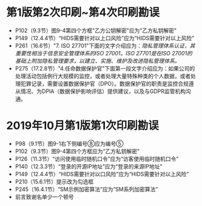 # 第1版第2次印刷~第4次印刷勘误  

* P102（9.3节）图9-4第四个方框"乙方公钥解密"应为"乙方私钥解密"  
* P149（12.4.4节）“HIDS需要针对以上口风险”应为“HIDS需要针对以上风险”  
* P261（16.6节）"7. ISO 27701"下面的文字介绍应为：*隐私管理体系认证，其重要性相当于信息安全管理体系的ISO 27001。ISO 27701是在ISO 27001的基础上附加隐私管理要求，以建立、实施、维护及改进隐私管理体系。*   
* P275（17.2.8节）"4.任命数据保护官"下面第一段文字介绍应为：如果公司的处理活动包括例行大规模的监控，或者处理大量特殊种类的个人数据，或者处理犯罪记录，需要设置数据保护官（DPO）。数据保护官的职责是监控合规遵从情况、为DPIA（数据保护影响评估）提供建议，以及与GDPR监管机构沟通。


# 2019年10月第1版第1次印刷勘误  

* P98（9.1节）图9-1右下侧编号⑧应为编号⑤ 
* P102（9.3节）图9-4第四个方框应为“乙方私钥解密”  
* P126（11.3节）“访问使用临时随机口令”应为“访客使用临时随机口令”  
* P140（12.3.3节）“登录的开源IP地址”应为“登录的来源IP地址”  
* P149（12.4.4节）“HIDS需要针对以口风险”应为“HIDS需要针对以上风险”  
* P210（15.6.1节）提示改为勾选框  
* P245（16.4.1节）“SM示例加密算法”应为“SM系列加密算法”  
* 前言致谢名单少一个顿号  
